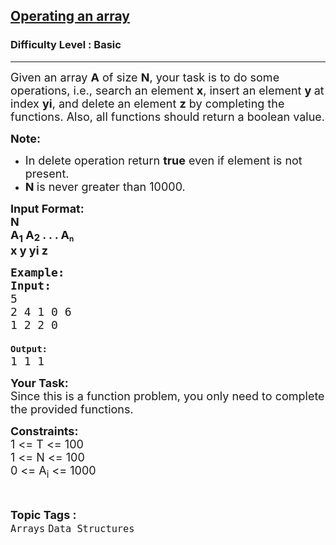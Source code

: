 <h2><a href="https://practice.geeksforgeeks.org/problems/operating-an-array/1">Operating an array</a></h2><h3>Difficulty Level : Basic</h3><hr><div class="problems_problem_content__Xm_eO"><p><span style="font-size:18px">Given an array <strong>A</strong> of size <strong>N</strong>, your task is to do some operations, i.e., search an element <strong>x</strong>, insert an element <strong>y </strong>at index <strong>yi</strong>, and delete an element <strong>z</strong> by completing the functions. Also, all functions should return a boolean value.</span></p>

<p><span style="font-size:18px"><strong>Note:&nbsp;</strong></span></p>

<ul>
	<li><span style="font-size:18px">In delete operation return&nbsp;<strong>true</strong>&nbsp;even if element is not present.</span></li>
	<li><span style="font-size:18px"><strong>N&nbsp;</strong>is never greater than 10000.</span></li>
</ul>

<p><strong><span style="font-size:18px">Input Format:<br>
N<br>
A<sub>1</sub> A</span><sub><span style="font-size:15px">2</span></sub><span style="font-size:18px"> . . . A</span><sub>n</sub><br>
<span style="font-size:18px">x y yi z</span></strong></p>

<pre><strong><span style="font-size:18px">Example:</span><span style="font-size:18px">
Input:</span></strong><span style="font-size:18px">
</span><span style="font-size:18px">5
</span><span style="font-size:18px">2 4 1 0 6
</span><span style="font-size:18px">1 2 2 0
</span><strong>
Output:</strong><span style="font-size:18px">
</span><span style="font-size:18px">1 1 1</span></pre>

<p><strong><span style="font-size:18px">Your Task:</span></strong><br>
<span style="font-size:18px">Since this is a function problem, you only need to complete the provided functions.</span></p>

<p><span style="font-size:18px"><strong>Constraints:</strong><br>
1 &lt;= T &lt;= 100<br>
1 &lt;= N &lt;= 100<br>
0 &lt;= A<sub>i</sub> &lt;= 1000</span></p>
</div><br><p><span style=font-size:18px><strong>Topic Tags : </strong><br><code>Arrays</code>&nbsp;<code>Data Structures</code>&nbsp;